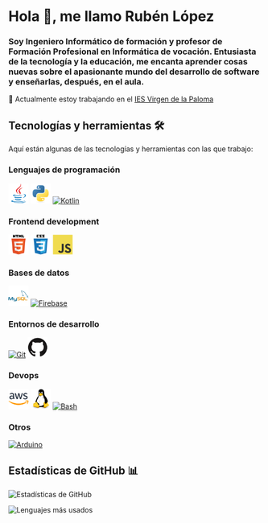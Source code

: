# Hola 👋, me llamo Rubén López

### Soy Ingeniero Informático de formación y profesor de Formación Profesional en Informática de vocación. Entusiasta de la tecnología y la educación, me encanta aprender cosas nuevas sobre el apasionante mundo del desarrollo de software y enseñarlas, después, en el aula.

🔭 Actualmente estoy trabajando en el [IES Virgen de la Paloma](https://www.palomafp.org/)


## Tecnologías y herramientas 🛠️

Aquí están algunas de las tecnologías y herramientas con las que trabajo:

### Lenguajes de programación

[<img src="https://raw.githubusercontent.com/devicons/devicon/master/icons/java/java-original.svg" alt="Java" width="40" height="40"/>](https://www.java.com) 
[<img src="https://raw.githubusercontent.com/devicons/devicon/master/icons/python/python-original.svg" alt="Python" width="40" height="40"/>](https://www.python.org) 
[<img src="https://www.vectorlogo.zone/logos/kotlinlang/kotlinlang-icon.svg" alt="Kotlin" width="40" height="40"/>](https://kotlinlang.org)

### Frontend development

[<img src="https://raw.githubusercontent.com/devicons/devicon/master/icons/html5/html5-original-wordmark.svg" alt="HTML5" width="40" height="40"/>](https://www.w3.org/html/) 
[<img src="https://raw.githubusercontent.com/devicons/devicon/master/icons/css3/css3-original-wordmark.svg" alt="CSS3" width="40" height="40"/>](https://www.w3schools.com/css/) 
[<img src="https://raw.githubusercontent.com/devicons/devicon/master/icons/javascript/javascript-original.svg" alt="JavaScript" width="40" height="40"/>](https://developer.mozilla.org/en-US/docs/Web/JavaScript)

### Bases de datos

[<img src="https://raw.githubusercontent.com/devicons/devicon/master/icons/mysql/mysql-original-wordmark.svg" alt="MySQL" width="40" height="40"/>](https://www.mysql.com/) 
[<img src="https://www.vectorlogo.zone/logos/firebase/firebase-icon.svg" alt="Firebase" width="40" height="40"/>](https://firebase.google.com/)

### Entornos de desarrollo

[<img src="https://www.vectorlogo.zone/logos/git-scm/git-scm-icon.svg" alt="Git" width="40" height="40"/>](https://git-scm.com/) 
[<img src="https://raw.githubusercontent.com/devicons/devicon/master/icons/github/github-original.svg" alt="GitHub" width="40" height="40"/>](https://github.com/) 

### Devops

[<img src="https://raw.githubusercontent.com/devicons/devicon/master/icons/amazonwebservices/amazonwebservices-original-wordmark.svg" alt="AWS" width="40" height="40"/>](https://aws.amazon.com) 
[<img src="https://raw.githubusercontent.com/devicons/devicon/master/icons/linux/linux-original.svg" alt="Linux" width="40" height="40"/>](https://www.linux.org/) 
[<img src="https://www.vectorlogo.zone/logos/gnu_bash/gnu_bash-icon.svg" alt="Bash" width="40" height="40"/>](https://www.gnu.org/software/bash/)

### Otros

[<img src="https://cdn.worldvectorlogo.com/logos/arduino-1.svg" alt="Arduino" width="40" height="40"/>](https://www.arduino.cc/)


## Estadísticas de GitHub 📊

![Estadísticas de GitHub](https://github-readme-stats.vercel.app/api?username=rlopezeduca&show_icons=true&theme=radical)

![Lenguajes más usados](https://github-readme-stats.vercel.app/api/top-langs/?username=rlopezeduca&layout=compact&theme=radical)


